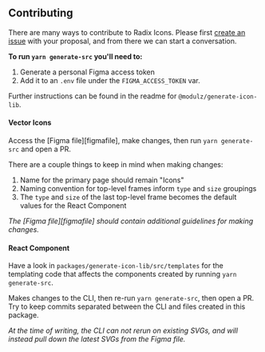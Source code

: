 ## Contributing

There are many ways to contribute to Radix Icons. Please first [create an issue](https://github.com/modulz/radix-icons/issues/new) with your proposal, and from there we can start a conversation.

**To run `yarn generate-src` you'll need to:**

1. Generate a personal Figma access token
2. Add it to an `.env` file under the `FIGMA_ACCESS_TOKEN` var.

Further instructions can be found in the readme for `@modulz/generate-icon-lib`.

#### Vector Icons

Access the [Figma file][figmafile], make changes, then run `yarn generate-src` and open a PR.

There are a couple things to keep in mind when making changes:

1. Name for the primary page should remain "Icons"
2. Naming convention for top-level frames inform `type` and `size` groupings
3. The `type` and `size` of the last top-level frame becomes the default values for the React Component

_The [Figma file][figmafile] should contain additional guidelines for making changes._

#### React Component

Have a look in `packages/generate-icon-lib/src/templates` for the templating code that affects the components created by running `yarn generate-src`.

Makes changes to the CLI, then re-run `yarn generate-src`, then open a PR. Try to keep commits separated between the CLI and files created in this package.

_At the time of writing, the CLI can not rerun on existing SVGs, and will instead pull down the latest SVGs from the Figma file._
